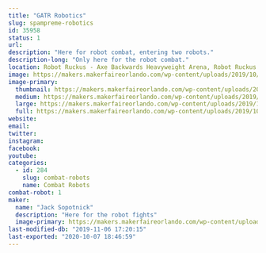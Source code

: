 ```yaml
---
title: "GATR Robotics"
slug: spampreme-robotics
id: 35958
status: 1
url: 
description: "Here for robot combat, entering two robots."
description-long: "Only here for the robot combat."
location: Robot Ruckus - Axe Backwards Heavyweight Arena, Robot Ruckus - Small Arena
image: https://makers.makerfaireorlando.com/wp-content/uploads/2019/10/IMG_0743-1024x828.jpg
image-primary:
  thumbnail: https://makers.makerfaireorlando.com/wp-content/uploads/2019/10/IMG_0743-150x150.jpg
  medium: https://makers.makerfaireorlando.com/wp-content/uploads/2019/10/IMG_0743-300x243.jpg
  large: https://makers.makerfaireorlando.com/wp-content/uploads/2019/10/IMG_0743-1024x828.jpg
  full: https://makers.makerfaireorlando.com/wp-content/uploads/2019/10/IMG_0743.jpg
website: 
email: 
twitter: 
instagram: 
facebook: 
youtube: 
categories:
  - id: 284
    slug: combat-robots
    name: Combat Robots
combat-robot: 1
maker:
  name: "Jack Sopotnick"
  description: "Here for the robot fights"
  image-primary: https://makers.makerfaireorlando.com/wp-content/uploads/2019/08/7573B1B7-FF7C-4466-8E2B-B1C6F1E19345-1024x791.jpeg
last-modified-db: "2019-11-06 17:20:15"
last-exported: "2020-10-07 18:46:59"
---
```

